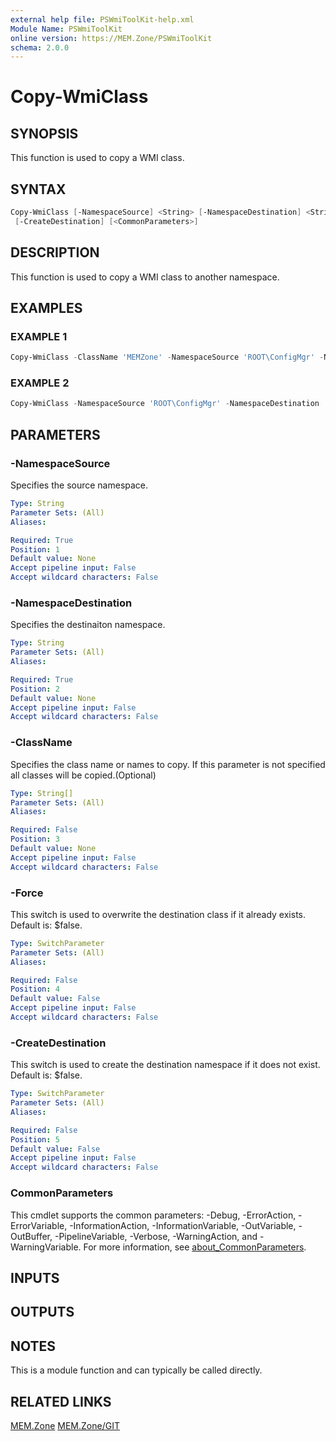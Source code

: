```yaml
---
external help file: PSWmiToolKit-help.xml
Module Name: PSWmiToolKit
online version: https://MEM.Zone/PSWmiToolKit
schema: 2.0.0
---
```


# Copy-WmiClass

## SYNOPSIS

This function is used to copy a WMI class.

## SYNTAX

```powershell
Copy-WmiClass [-NamespaceSource] <String> [-NamespaceDestination] <String> [[-ClassName] <String[]>] [-Force]
 [-CreateDestination] [<CommonParameters>]
```

## DESCRIPTION

This function is used to copy a WMI class to another namespace.

## EXAMPLES

### EXAMPLE 1

```powershell
Copy-WmiClass -ClassName 'MEMZone' -NamespaceSource 'ROOT\ConfigMgr' -NamespaceDestination 'ROOT\Blog' -CreateDestination
```

### EXAMPLE 2

```powershell
Copy-WmiClass -NamespaceSource 'ROOT\ConfigMgr' -NamespaceDestination 'ROOT\Blog' -CreateDestination
```

## PARAMETERS

### -NamespaceSource

Specifies the source namespace.

```yaml
Type: String
Parameter Sets: (All)
Aliases:

Required: True
Position: 1
Default value: None
Accept pipeline input: False
Accept wildcard characters: False
```

### -NamespaceDestination

Specifies the destinaiton namespace.

```yaml
Type: String
Parameter Sets: (All)
Aliases:

Required: True
Position: 2
Default value: None
Accept pipeline input: False
Accept wildcard characters: False
```

### -ClassName

Specifies the class name or names to copy.
If this parameter is not specified all classes will be copied.(Optional)

```yaml
Type: String[]
Parameter Sets: (All)
Aliases:

Required: False
Position: 3
Default value: None
Accept pipeline input: False
Accept wildcard characters: False
```

### -Force

This switch is used to overwrite the destination class if it already exists.
Default is: $false.

```yaml
Type: SwitchParameter
Parameter Sets: (All)
Aliases:

Required: False
Position: 4
Default value: False
Accept pipeline input: False
Accept wildcard characters: False
```

### -CreateDestination

This switch is used to create the destination namespace if it does not exist.
Default is: $false.

```yaml
Type: SwitchParameter
Parameter Sets: (All)
Aliases:

Required: False
Position: 5
Default value: False
Accept pipeline input: False
Accept wildcard characters: False
```

### CommonParameters

This cmdlet supports the common parameters: -Debug, -ErrorAction, -ErrorVariable, -InformationAction, -InformationVariable, -OutVariable, -OutBuffer, -PipelineVariable, -Verbose, -WarningAction, and -WarningVariable.
For more information, see [about_CommonParameters](http://go.microsoft.com/fwlink/?LinkID=113216).

## INPUTS

## OUTPUTS

## NOTES

This is a module function and can typically be called directly.

## RELATED LINKS

[MEM.Zone](https://MEM.Zone)
[MEM.Zone/GIT](https://MEM.Zone/GIT)
